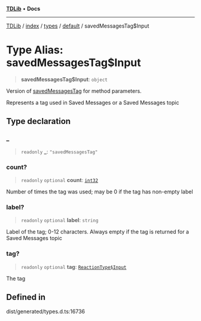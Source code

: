 [**TDLib**](../../../../../../README.md) • **Docs**

***

[TDLib](../../../../../../modules.md) / [index](../../../../../README.md) / [types](../../../README.md) / [default](../README.md) / savedMessagesTag$Input

# Type Alias: savedMessagesTag$Input

> **savedMessagesTag$Input**: `object`

Version of [savedMessagesTag](savedMessagesTag.md) for method parameters.

Represents a tag used in Saved Messages or a Saved Messages topic

## Type declaration

### \_

> `readonly` **\_**: `"savedMessagesTag"`

### count?

> `readonly` `optional` **count**: [`int32`](int32.md)

Number of times the tag was used; may be 0 if the tag has non-empty label

### label?

> `readonly` `optional` **label**: `string`

Label of the tag; 0-12 characters. Always empty if the tag is returned for a Saved Messages topic

### tag?

> `readonly` `optional` **tag**: [`ReactionType$Input`](ReactionType$Input.md)

The tag

## Defined in

dist/generated/types.d.ts:16736
